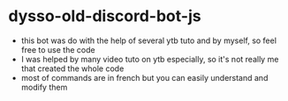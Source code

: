﻿# dysso-old-discord-bot-js

- this bot was do with the help of several ytb tuto and by myself, so feel free to use the code
- I was helped by many video tuto on ytb especially, so it's not really me that created the whole code
- most of commands are in french but you can easily understand and modify them

